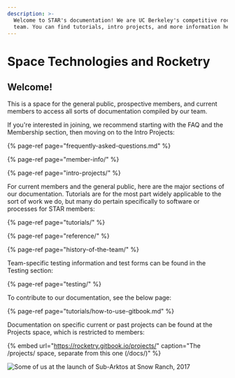 ```yaml
---
description: >-
  Welcome to STAR's documentation! We are UC Berkeley's competitive rocketry
  team. You can find tutorials, intro projects, and more information here.
---
```


# Space Technologies and Rocketry

## Welcome!

This is a space for the general public, prospective members, and current members to access all sorts of documentation compiled by our team. 

If you're interested in joining, we recommend starting with the FAQ and the Membership section, then moving on to the Intro Projects:

{% page-ref page="frequently-asked-questions.md" %}

{% page-ref page="member-info/" %}

{% page-ref page="intro-projects/" %}

For current members and the general public, here are the major sections of our documentation. Tutorials are for the most part widely applicable to the sort of work we do, but many do pertain specifically to software or processes for STAR members:

{% page-ref page="tutorials/" %}

{% page-ref page="reference/" %}

{% page-ref page="history-of-the-team/" %}

Team-specific testing information and test forms can be found in the Testing section:

{% page-ref page="testing/" %}

To contribute to our documentation, see the below page:

{% page-ref page="tutorials/how-to-use-gitbook.md" %}

Documentation on specific current or past projects can be found at the Projects space, which is restricted to members:

{% embed url="https://rocketry.gitbook.io/projects/" caption="The /projects/ space, separate from this one \(/docs/\)" %}



![Some of us at the launch of Sub-Arktos at Snow Ranch, 2017](.gitbook/assets/snow-ranch-group-1-of-2.jpg)

